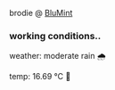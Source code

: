 brodie @ [BluMint](https://www.linkedin.com/company/blumint-io/)

<!--weather_start-->
### working conditions..

weather: moderate rain 🌧️

temp: 16.69 °C 👕

<!--weather_end-->
